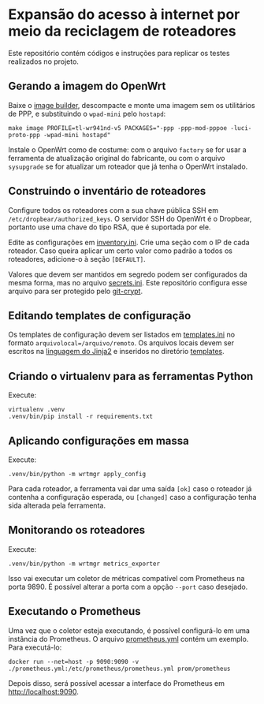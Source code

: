 # Expansão do acesso à internet por meio da reciclagem de roteadores

Este repositório contém códigos e instruções para replicar os testes realizados no projeto.


## Gerando a imagem do OpenWrt

Baixe o [image builder](https://downloads.openwrt.org/releases/19.07.4/targets/ar71xx/tiny/openwrt-imagebuilder-19.07.4-ar71xx-tiny.Linux-x86_64.tar.xz), descompacte e monte uma imagem sem os utilitários de PPP, e substituindo o `wpad-mini` pelo `hostapd`:

```
make image PROFILE=tl-wr941nd-v5 PACKAGES="-ppp -ppp-mod-pppoe -luci-proto-ppp -wpad-mini hostapd"
```

Instale o OpenWrt como de costume: com o arquivo `factory` se for usar a ferramenta de atualização original do fabricante, ou com o arquivo `sysupgrade` se for atualizar um roteador que já tenha o OpenWrt instalado.


## Construindo o inventário de roteadores

Configure todos os roteadores com a sua chave pública SSH em `/etc/dropbear/authorized_keys`. O servidor SSH do OpenWrt é o Dropbear, portanto use uma chave do tipo RSA, que é suportada por ele.

Edite as configurações em [inventory.ini](cfg/inventory.ini). Crie uma seção com o IP de cada roteador. Caso queira aplicar um certo valor como padrão a todos os roteadores, adicione-o à seção `[DEFAULT]`.

Valores que devem ser mantidos em segredo podem ser configurados da mesma forma, mas no arquivo [secrets.ini](cfg/secrets.ini). Este repositório configura esse arquivo para ser protegido pelo [git-crypt](https://github.com/AGWA/git-crypt).


## Editando templates de configuração

Os templates de configuração devem ser listados em [templates.ini](cfg/templates.ini) no formato `arquivolocal=/arquivo/remoto`. Os arquivos locais devem ser escritos na [linguagem do Jinja2](https://jinja.palletsprojects.com/en/2.11.x/templates) e inseridos no diretório [templates](templates).


## Criando o virtualenv para as ferramentas Python

Execute:

```
virtualenv .venv
.venv/bin/pip install -r requirements.txt
```

## Aplicando configurações em massa

Execute:

```
.venv/bin/python -m wrtmgr apply_config
```

Para cada roteador, a ferramenta vai dar uma saída `[ok]` caso o roteador já contenha a configuração esperada, ou `[changed]` caso a configuração tenha sida alterada pela ferramenta.


## Monitorando os roteadores

Execute:

```
.venv/bin/python -m wrtmgr metrics_exporter
```

Isso vai executar um coletor de métricas compatível com Prometheus na porta 9890. É possível alterar a porta com a opção `--port` caso desejado.


## Executando o Prometheus

Uma vez que o coletor esteja executando, é possível configurá-lo em uma instância do Prometheus. O arquivo [prometheus.yml](prometheus.yml) contém um exemplo. Para executá-lo:

```
docker run --net=host -p 9090:9090 -v ./prometheus.yml:/etc/prometheus/prometheus.yml prom/prometheus
```

Depois disso, será possível acessar a interface do Prometheus em [http://localhost:9090](http://localhost:9090).

